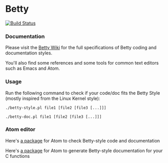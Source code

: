# Betty

[![Build Status](https://travis-ci.org/holbertonschool/Betty.svg?branch=master)](https://travis-ci.org/holbertonschool/Betty)

### Documentation

Please visit the [Betty Wiki](https://github.com/holbertonschool/Betty/wiki) for the full specifications of Betty coding and documentation styles.

You'll also find some references and some tools for common text editors such as Emacs and Atom.

### Usage

Run the following command to check if your code/doc fits the Betty Style (mostly inspired from the Linux Kernel style):

```ShellSession
./betty-style.pl file1 [file2 [file3 [...]]]
```

```ShellSession
./betty-doc.pl file1 [file2 [file3 [...]]]
```

### Atom editor

Here's [a package](https://atom.io/packages/linter-betty) for Atom to check Betty-style code and documentation

Here's [a package](https://atom.io/packages/kernel-docstring) for Atom to generate Betty-style documentation for your C functions
